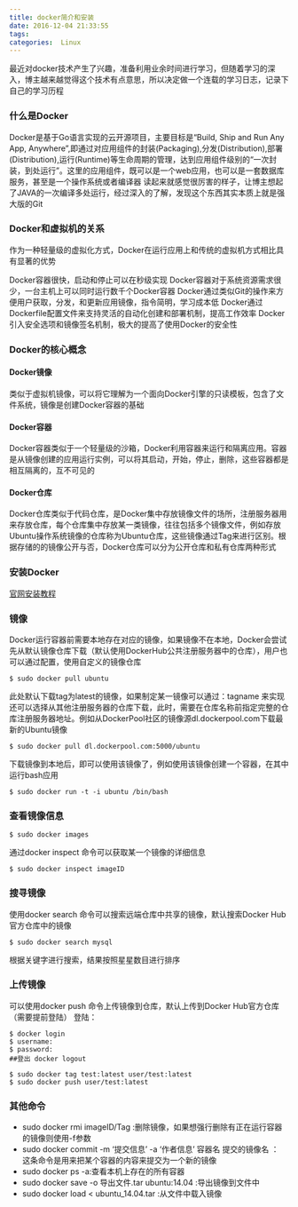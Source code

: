 ```yaml
---
title: docker简介和安装
date: 2016-12-04 21:33:55
tags:
categories:  Linux
---
```

最近对docker技术产生了兴趣，准备利用业余时间进行学习，但随着学习的深入，博主越来越觉得这个技术有点意思，所以决定做一个连载的学习日志，记录下自己的学习历程

### 什么是Docker

Docker是基于Go语言实现的云开源项目，主要目标是“Build, Ship and Run Any App, Anywhere”,即通过对应用组件的封装(Packaging),分发(Distribution),部署(Distribution),运行(Runtime)等生命周期的管理，达到应用组件级别的“一次封装，到处运行”。这里的应用组件，既可以是一个web应用，也可以是一套数据库服务，甚至是一个操作系统或者编译器
读起来就感觉很厉害的样子，让博主想起了JAVA的一次编译多处运行，经过深入的了解，发现这个东西其实本质上就是强大版的Git

### Docker和虚拟机的关系

作为一种轻量级的虚拟化方式，Docker在运行应用上和传统的虚拟机方式相比具有显著的优势

Docker容器很快，启动和停止可以在秒级实现
Docker容器对于系统资源需求很少，一台主机上可以同时运行数千个Docker容器
Docker通过类似Git的操作来方便用户获取，分发，和更新应用镜像，指令简明，学习成本低
Docker通过Dockerfile配置文件来支持灵活的自动化创建和部署机制，提高工作效率
Docker引入安全选项和镜像签名机制，极大的提高了使用Docker的安全性

### Docker的核心概念

#### Docker镜像

类似于虚拟机镜像，可以将它理解为一个面向Docker引擎的只读模板，包含了文件系统，镜像是创建Docker容器的基础

#### Docker容器

Docker容器类似于一个轻量级的沙箱，Docker利用容器来运行和隔离应用。容器是从镜像创建的应用运行实例，可以将其启动，开始，停止，删除，这些容器都是相互隔离的，互不可见的

#### Docker仓库

Docker仓库类似于代码仓库，是Docker集中存放镜像文件的场所，注册服务器用来存放仓库，每个仓库集中存放某一类镜像，往往包括多个镜像文件，例如存放Ubuntu操作系统镜像的仓库称为Ubuntu仓库，这些镜像通过Tag来进行区别。根据存储的的镜像公开与否，Docker仓库可以分为公开仓库和私有仓库两种形式

### 安装Docker

[官网安装教程](https://docs.docker.com/engine/installation/linux/)

### 镜像

Docker运行容器前需要本地存在对应的镜像，如果镜像不在本地，Docker会尝试先从默认镜像仓库下载（默认使用DockerHub公共注册服务器中的仓库），用户也可以通过配置，使用自定义的镜像仓库

```
$ sudo docker pull ubuntu
```
此处默认下载tag为latest的镜像，如果制定某一镜像可以通过：tagname 来实现
还可以选择从其他注册服务器的仓库下载，此时，需要在仓库名称前指定完整的仓库注册服务器地址。例如从DockerPool社区的镜像源dl.dockerpool.com下载最新的Ubuntu镜像
```
$ sudo docker pull dl.dockerpool.com:5000/ubuntu
```
下载镜像到本地后，即可以使用该镜像了，例如使用该镜像创建一个容器，在其中运行bash应用

```
$ sudo docker run -t -i ubuntu /bin/bash
```

### 查看镜像信息

```
$ sudo docker images
```
通过docker inspect 命令可以获取某一个镜像的详细信息
```
$ sudo docker inspect imageID
```

### 搜寻镜像

使用docker search 命令可以搜索远端仓库中共享的镜像，默认搜索Docker Hub官方仓库中的镜像
```
$ sudo docker search mysql
```
根据关键字进行搜索，结果按照星星数目进行排序

### 上传镜像

可以使用docker push 命令上传镜像到仓库，默认上传到Docker Hub官方仓库（需要提前登陆）
登陆：
```
$ docker login
$ username:
$ password:
##登出 docker logout
```

```
$ sudo docker tag test:latest user/test:latest
$ sudo docker push user/test:latest
```

### 其他命令

- sudo docker rmi imageID/Tag :删除镜像，如果想强行删除有正在运行容器的镜像则使用-f参数
- sudo docker commit -m ‘提交信息’ -a ‘作者信息’ 容器名 提交的镜像名 ： 这条命令是用来把某个容器的内容来提交为一个新的镜像
- sudo docker ps -a:查看本机上存在的所有容器
- sudo docker save -o 导出文件.tar ubuntu:14.04 :导出镜像到文件中
- sudo docker load < ubuntu_14.04.tar :从文件中载入镜像

